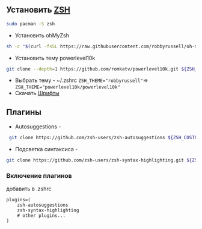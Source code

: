 ## Установить [ZSH](https://github.com/ohmyzsh/ohmyzsh/wiki/Installing-ZSH)
```zsh title="terminal"
sudo pacman -S zsh
```
- Установить ohMyZsh
```zsh title="terminal"
sh -c "$(curl -fsSL https://raw.githubusercontent.com/robbyrussell/oh-my-zsh/master/tools/install.sh)"
```
- Установить тему powerlevel10k 
```zsh title="terminal"
git clone --depth=1 https://github.com/romkatv/powerlevel10k.git ${ZSH_CUSTOM:-$HOME/.oh-my-zsh/custom}/themes/powerlevel10k
```
- Выбрать тему - ~/.zshrc `ZSH_THEME="robbyrussell"`=> `ZSH_THEME="powerlevel10k/powerlevel10k"` 
- Скачать [Шрифты](https://github.com/romkatv/powerlevel10k/blob/master/font.md)

## Плагины
- Autosuggestions - 
```zsh title="terminal"
 git clone https://github.com/zsh-users/zsh-autosuggestions ${ZSH_CUSTOM:-~/.oh-my-zsh/custom}/plugins/zsh-autosuggestions
```
- Подсветка синтаксиса - 
```zsh title="terminal"
git clone https://github.com/zsh-users/zsh-syntax-highlighting.git ${ZSH_CUSTOM:-~/.oh-my-zsh/custom}/plugins/zsh-syntax-highlighting
```

### Включение плагинов
добавить в .zshrc
```text
plugins=(
    zsh-autosuggestions
    zsh-syntax-highlighting
    # other plugins...
)
```